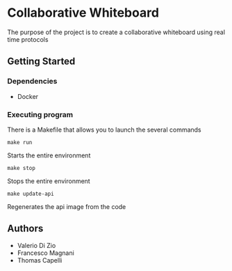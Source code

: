 # Collaborative Whiteboard

The purpose of the project is to create a collaborative whiteboard using real time protocols

## Getting Started

### Dependencies

- Docker

### Executing program
There is a Makefile that allows you to launch the several commands

```
make run
```
Starts the entire environment

```
make stop
```
Stops the entire environment

```
make update-api
```
Regenerates the api image from the code

## Authors

- Valerio Di Zio
- Francesco Magnani
- Thomas Capelli
